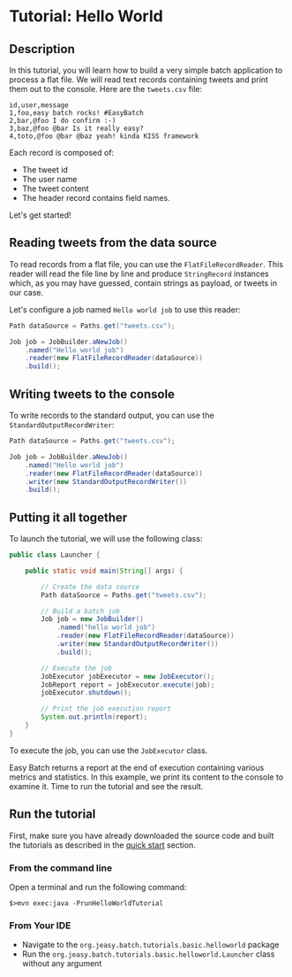 # Tutorial: Hello World

## Description

In this tutorial, you will learn how to build a very simple batch application to process a flat file.
We will read text records containing tweets and print them out to the console. Here are the `tweets.csv` file:

```
id,user,message
1,foo,easy batch rocks! #EasyBatch
2,bar,@foo I do confirm :-)
3,baz,@foo @bar Is it really easy?
4,toto,@foo @bar @baz yeah! kinda KISS framework
```

Each record is composed of:

* The tweet id
* The user name
* The tweet content
* The header record contains field names.

Let's get started!

## Reading tweets from the data source

To read records from a flat file, you can use the `FlatFileRecordReader`.
This reader will read the file line by line and produce `StringRecord` instances which, as you may have guessed,
 contain strings as payload, or tweets in our case.

Let's configure a job named `Hello world job` to use this reader:

```java
Path dataSource = Paths.get("tweets.csv");

Job job = JobBuilder.aNewJob()
    .named("Hello world job")
    .reader(new FlatFileRecordReader(dataSource))
    .build();
```

## Writing tweets to the console

To write records to the standard output, you can use the `StandardOutputRecordWriter`:

```java
Path dataSource = Paths.get("tweets.csv");

Job job = JobBuilder.aNewJob()
    .named("Hello world job")
    .reader(new FlatFileRecordReader(dataSource))
    .writer(new StandardOutputRecordWriter())
    .build();
```

## Putting it all together

To launch the tutorial, we will use the following class:

```java
public class Launcher {

    public static void main(String[] args) {

        // Create the data source
        Path dataSource = Paths.get("tweets.csv");

        // Build a batch job
        Job job = new JobBuilder()
            .named("hello world job")
            .reader(new FlatFileRecordReader(dataSource))
            .writer(new StandardOutputRecordWriter())
            .build();

        // Execute the job
        JobExecutor jobExecutor = new JobExecutor();
        JobReport report = jobExecutor.execute(job);
        jobExecutor.shutdown();

        // Print the job execution report
        System.out.println(report);
    }
}
```

To execute the job, you can use the `JobExecutor` class.

Easy Batch returns a report at the end of execution containing various metrics and statistics.
In this example, we print its content to the console to examine it.
Time to run the tutorial and see the result.

## Run the tutorial

First, make sure you have already downloaded the source code and built the tutorials
as described in the [quick start](https://github.com/j-easy/easy-batch/tree/master/easy-batch-tutorials#quick-start) section.

### From the command line

Open a terminal and run the following command:

```
$>mvn exec:java -PrunHelloWorldTutorial
```

### From Your IDE

* Navigate to the `org.jeasy.batch.tutorials.basic.helloworld` package
* Run the `org.jeasy.batch.tutorials.basic.helloworld.Launcher` class without any argument
